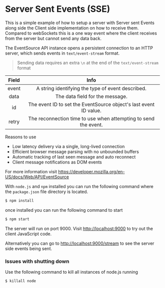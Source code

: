 # Server Sent Events (SSE)

This is a simple example of how to setup a server with Server sent Events along side the Client side implementation on how to receive them.  Compared to webSockets this is a one way event where the client receives from the server but cannot send any data back.

The EventSource API instance opens a persistent connection to an HTTP server, which sends events in `text/event-stream` format.

> Sending data requires an extra `\n` at the end of the `text/event-stream` format

| Field  | Info |
|:---------:|:---------:|
| event | A string identifying the type of event described. |
| data | The data field for the message. |
| id | The event ID to set the EventSource object's last event ID value. |
| retry | The reconnection time to use when attempting to send the event.|

Reasons to use 

- Low latency delivery via a single, long-lived connection
- Efficient browser message parsing with no unbounded buffers
- Automatic tracking of last seen message and auto reconnect
- Client message notifications as DOM events

For more information visit https://developer.mozilla.org/en-US/docs/Web/API/EventSource

With `node.js` and `npm` installed you can run the following command where the `package.json` file directory is located.

```sh
$ npm install
```

once installed you can run the following command to start

```sh
$ npm start
```

The server will run on port 9000.  Visit <http://localhost:9000> to try out the client JavaScript code.

Alternatively you can go to <http://localhost:9000/stream>  to see the server side events being sent.

### Issues with shutting down

Use the following command to kill all instances of node.js running

```sh
$ killall node
```
